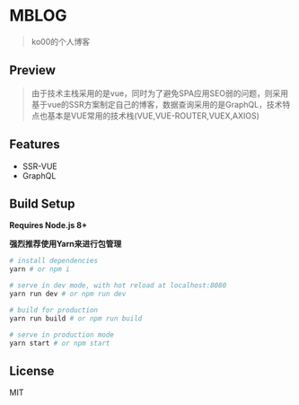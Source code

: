 # MBLOG
>ko00的个人博客

## Preview
>由于技术主栈采用的是vue，同时为了避免SPA应用SEO弱的问题，则采用基于vue的SSR方案制定自己的博客，数据查询采用的是GraphQL，技术特点也基本是VUE常用的技术栈(VUE,VUE-ROUTER,VUEX,AXIOS)


## Features
- SSR-VUE
- GraphQL



## Build Setup

**Requires Node.js 8+**
>
**强烈推荐使用Yarn来进行包管理**

``` bash
# install dependencies
yarn # or npm i

# serve in dev mode, with hot reload at localhost:8080
yarn run dev # or npm run dev

# build for production
yarn run build # or npm run build

# serve in production mode
yarn start # or npm start
```

## License

MIT
